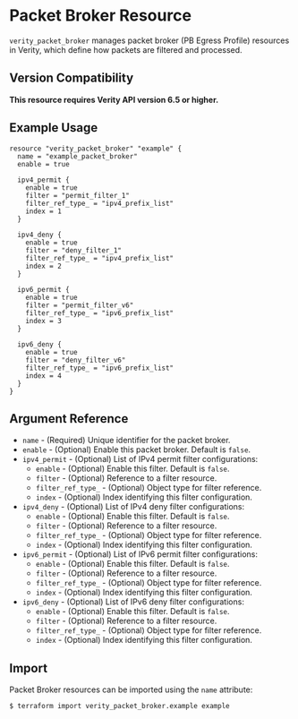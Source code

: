 # Packet Broker Resource

`verity_packet_broker` manages packet broker (PB Egress Profile) resources in Verity, which define how packets are filtered and processed.

## Version Compatibility

**This resource requires Verity API version 6.5 or higher.**

## Example Usage

```hcl
resource "verity_packet_broker" "example" {
  name = "example_packet_broker"
  enable = true
  
  ipv4_permit {
    enable = true
    filter = "permit_filter_1"
    filter_ref_type_ = "ipv4_prefix_list"
    index = 1
  }
  
  ipv4_deny {
    enable = true
    filter = "deny_filter_1"
    filter_ref_type_ = "ipv4_prefix_list"
    index = 2
  }
  
  ipv6_permit {
    enable = true
    filter = "permit_filter_v6"
    filter_ref_type_ = "ipv6_prefix_list"
    index = 3
  }
  
  ipv6_deny {
    enable = true
    filter = "deny_filter_v6"
    filter_ref_type_ = "ipv6_prefix_list"
    index = 4
  }
}
```

## Argument Reference

* `name` - (Required) Unique identifier for the packet broker.
* `enable` - (Optional) Enable this packet broker. Default is `false`.
* `ipv4_permit` - (Optional) List of IPv4 permit filter configurations:
  * `enable` - (Optional) Enable this filter. Default is `false`.
  * `filter` - (Optional) Reference to a filter resource.
  * `filter_ref_type_` - (Optional) Object type for filter reference.
  * `index` - (Optional) Index identifying this filter configuration.
* `ipv4_deny` - (Optional) List of IPv4 deny filter configurations:
  * `enable` - (Optional) Enable this filter. Default is `false`.
  * `filter` - (Optional) Reference to a filter resource.
  * `filter_ref_type_` - (Optional) Object type for filter reference.
  * `index` - (Optional) Index identifying this filter configuration.
* `ipv6_permit` - (Optional) List of IPv6 permit filter configurations:
  * `enable` - (Optional) Enable this filter. Default is `false`.
  * `filter` - (Optional) Reference to a filter resource.
  * `filter_ref_type_` - (Optional) Object type for filter reference.
  * `index` - (Optional) Index identifying this filter configuration.
* `ipv6_deny` - (Optional) List of IPv6 deny filter configurations:
  * `enable` - (Optional) Enable this filter. Default is `false`.
  * `filter` - (Optional) Reference to a filter resource.
  * `filter_ref_type_` - (Optional) Object type for filter reference.
  * `index` - (Optional) Index identifying this filter configuration.

## Import

Packet Broker resources can be imported using the `name` attribute:

```
$ terraform import verity_packet_broker.example example
```
